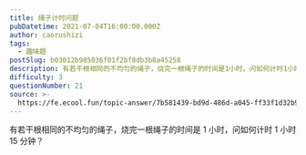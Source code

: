 ```yaml
---
title: 绳子计时问题
pubDatetime: 2021-07-04T16:00:00.000Z
author: caorushizi
tags:
  - 趣味题
postSlug: b03012b985036f01f2bf8db3b8a45258
description: 有若干根相同的不均匀的绳子，烧完一根绳子的时间是1小时，问如何计时1小时15分钟？
difficulty: 3
questionNumber: 21
source: >-
  https://fe.ecool.fun/topic-answer/7b581439-bd9d-486d-a045-ff33f1d32b99?orderBy=updateTime&order=desc&tagId=17
---
```


有若干根相同的不均匀的绳子，烧完一根绳子的时间是 1 小时，问如何计时 1 小时 15 分钟？
